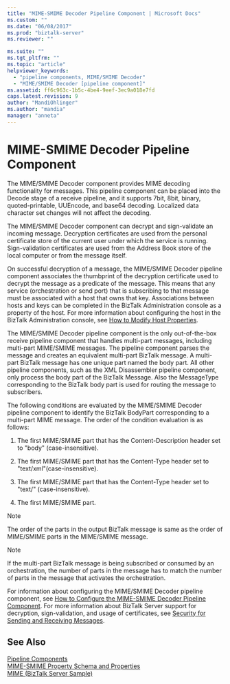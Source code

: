 ```yaml
---
title: "MIME-SMIME Decoder Pipeline Component | Microsoft Docs"
ms.custom: ""
ms.date: "06/08/2017"
ms.prod: "biztalk-server"
ms.reviewer: ""

ms.suite: ""
ms.tgt_pltfrm: ""
ms.topic: "article"
helpviewer_keywords: 
  - "pipeline components, MIME/SMIME Decoder"
  - "MIME/SMIME Decoder [pipeline component]"
ms.assetid: ff6c963c-1b5c-4be4-9eef-3ec9a018e7fd
caps.latest.revision: 9
author: "MandiOhlinger"
ms.author: "mandia"
manager: "anneta"
---
```

# MIME-SMIME Decoder Pipeline Component
The MIME/SMIME Decoder component provides MIME decoding functionality for messages. This pipeline component can be placed into the Decode stage of a receive pipeline, and it supports 7bit, 8bit, binary, quoted-printable, UUEncode, and base64 decoding. Localized data character set changes will not affect the decoding.  
  
 The MIME/SMIME Decoder component can decrypt and sign-validate an incoming message. Decryption certificates are used from the personal certificate store of the current user under which the service is running. Sign-validation certificates are used from the Address Book store of the local computer or from the message itself.  
  
 On successful decryption of a message, the MIME/SMIME Decoder pipeline component associates the thumbprint of the decryption certificate used to decrypt the message as a predicate of the message. This means that any service (orchestration or send port) that is subscribing to that message must be associated with a host that owns that key. Associations between hosts and keys can be completed in the BizTalk Administration console as a property of the host. For more information about configuring the host in the BizTalk Administration console, see [How to Modify Host Properties](../core/how-to-modify-host-properties.md).  
  
 The MIME/SMIME Decoder pipeline component is the only out-of-the-box receive pipeline component that handles multi-part messages, including multi-part MIME/SMIME messages. The pipeline component parses the message and creates an equivalent multi-part BizTalk message. A multi-part BizTalk message has one unique part named the body part. All other pipeline components, such as the XML Disassembler pipeline component, only process the body part of the BizTalk Message. Also the MessageType corresponding to the BizTalk body part is used for routing the message to subscribers.  
  
 The following conditions are evaluated by the MIME/SMIME Decoder pipeline component to identify the BizTalk BodyPart corresponding to a multi-part MIME message. The order of the condition evaluation is as follows:  
  
1.  The first MIME/SMIME part that has the Content-Description header set to "body" (case-insensitive).  
  
2.  The first MIME/SMIME part that has the Content-Type header set to "text/xml"(case-insensitive).  
  
3.  The first MIME/SMIME part that has the Content-Type header set to "text/" (case-insensitive).  
  
4.  The first MIME/SMIME part.  
  
> [!NOTE]
>  The order of the parts in the output BizTalk message is same as the order of MIME/SMIME parts in the MIME/SMIME message.  
  
> [!NOTE]
>  If the multi-part BizTalk message is being subscribed or consumed by an orchestration, the number of parts in the message has to match the number of parts in the message that activates the orchestration.  
  
 For information about configuring the MIME/SMIME Decoder pipeline component, see [How to Configure the MIME-SMIME Decoder Pipeline Component](../core/how-to-configure-the-mime-smime-decoder-pipeline-component.md). For more information about BizTalk Server support for decryption, sign-validation, and usage of certificates, see [Security for Sending and Receiving Messages](../core/security-for-sending-and-receiving-messages.md).  
  
## See Also  
 [Pipeline Components](../core/pipeline-components.md)   
 [MIME-SMIME Property Schema and Properties](../core/mime-smime-property-schema-and-properties.md)   
 [MIME (BizTalk Server Sample)](../core/mime-biztalk-server-sample.md)